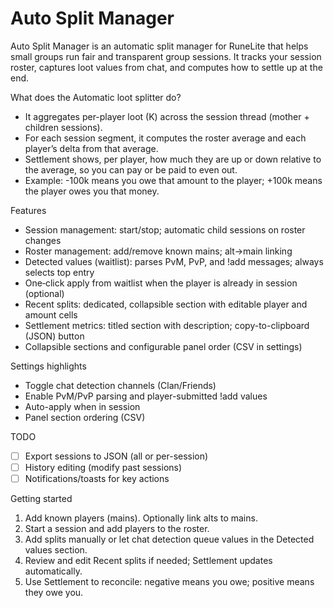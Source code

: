 # Auto Split Manager

Auto Split Manager is an automatic split manager for RuneLite that helps small groups run fair and transparent group sessions.
It tracks your session roster, captures loot values from chat, and computes how to settle up at the end.

What does the Automatic loot splitter do?
- It aggregates per-player loot (K) across the session thread (mother + children sessions).
- For each session segment, it computes the roster average and each player’s delta from that average.
- Settlement shows, per player, how much they are up or down relative to the average, so you can pay or be paid to even out.
- Example: -100k means you owe that amount to the player; +100k means the player owes you that money.

Features
- Session management: start/stop; automatic child sessions on roster changes
- Roster management: add/remove known mains; alt→main linking
- Detected values (waitlist): parses PvM, PvP, and !add messages; always selects top entry
- One‑click apply from waitlist when the player is already in session (optional)
- Recent splits: dedicated, collapsible section with editable player and amount cells
- Settlement metrics: titled section with description; copy-to-clipboard (JSON) button
- Collapsible sections and configurable panel order (CSV in settings)

Settings highlights
- Toggle chat detection channels (Clan/Friends)
- Enable PvM/PvP parsing and player-submitted !add values
- Auto-apply when in session
- Panel section ordering (CSV)

TODO
- [ ] Export sessions to JSON (all or per-session)
- [ ] History editing (modify past sessions)
- [ ] Notifications/toasts for key actions

Getting started
1) Add known players (mains). Optionally link alts to mains.
2) Start a session and add players to the roster.
3) Add splits manually or let chat detection queue values in the Detected values section.
4) Review and edit Recent splits if needed; Settlement updates automatically.
5) Use Settlement to reconcile: negative means you owe; positive means they owe you.